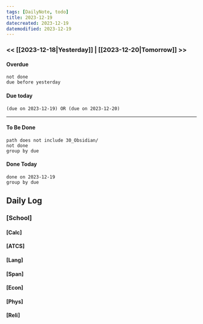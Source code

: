 ```yaml
---
tags: [DailyNote, todo]
title: 2023-12-19
datecreated: 2023-12-19
datemodified: 2023-12-19
---
```


### << [[2023-12-18|Yesterday]] | [[2023-12-20|Tomorrow]] >>

#### Overdue
```tasks
not done
due before yesterday
```
#### Due today

```tasks
(due on 2023-12-19) OR (due on 2023-12-20) 

```
---
#### To Be Done

```tasks
path does not include 30_Obsidian/
not done
group by due
```

#### Done Today

```tasks
done on 2023-12-19
group by due
```

## Daily Log

### [School]

#### [Calc]

#### [ATCS]

#### [Lang]

#### [Span]

#### [Econ]

#### [Phys]

#### [Reli]